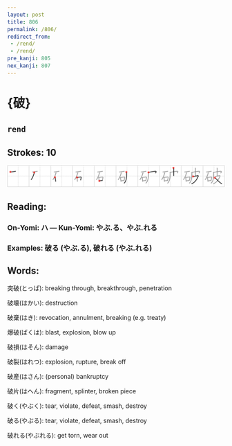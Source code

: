 ```yaml
---
layout: post
title: 806
permalink: /806/
redirect_from:
 - /rend/
 - /rend/
pre_kanji: 805
nex_kanji: 807
---
```


# {破}

## `rend`

## Strokes: 10

<div class="stroke"><img src="../images/E7A0B4.png" /></div>

## Reading:

### On-Yomi: ハ &mdash; Kun-Yomi: やぶ.る、やぶ.れる

### Examples: 破る (やぶ.る), 破れる (やぶ.れる)

## Words:

突破(とっぱ): breaking through, breakthrough, penetration

破壊(はかい): destruction

破棄(はき): revocation, annulment, breaking (e.g. treaty)

爆破(ばくは): blast, explosion, blow up

破損(はそん): damage

破裂(はれつ): explosion, rupture, break off

破産(はさん): (personal) bankruptcy

破片(はへん): fragment, splinter, broken piece

破く(やぶく): tear, violate, defeat, smash, destroy

破る(やぶる): tear, violate, defeat, smash, destroy

破れる(やぶれる): get torn, wear out

